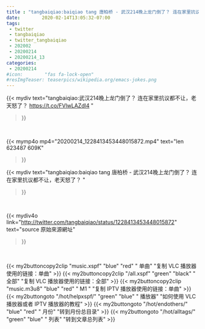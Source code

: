 ```yaml
---
title : "tangbaiqiao:baiqiao tang 唐柏桥 - 武汉214晚上龙门倒了？ 连在家里抗议都不让，老天怒了？ "
date:        2020-02-14T13:05:32-07:00
tags:
 - twitter
 - tangbaiqiao
 - twitter_tangbaiqiao
 - 202002
 - 20200214
 - 20200214_13
categories:
 - 20200214
#icon:        "fas fa-lock-open"
#resImgTeaser: teaserpics/wikipedia.org/emacs-jokes.png
---
```


{{< mydiv text="tangbaiqiao:武汉214晚上龙门倒了？ 连在家里抗议都不让，老天怒了？ https://t.co/FVlwLAZdl4 "
>}}
<br>


{{< mymp4o mp4="20200214_1228413453448015872.mp4"
text="len 623487    609K"
>}}


{{< mydiv text="tangbaiqiao:baiqiao tang 唐柏桥 - 武汉214晚上龙门倒了？ 连在家里抗议都不让，老天怒了？ "
>}}
<br>

{{< mydiv4o link="http://twitter.com/tangbaiqiao/status/1228413453448015872"
text="source 原始來源網址"
>}}


<br>



{{< my2buttoncopy2clip "music.xspf"        "blue"   "red"    " 单曲"  "复制 VLC 播放器使用的链接：单曲" >}} {{< my2buttoncopy2clip "/all.xspf"         "green"  "black"  " 全部"  "复制 VLC 播放器使用的链接：全部" >}} {{< my2buttoncopy2clip "music.m3u8"        "blue"   "red"    " M1 "    "复制 IPTV 播放器使用的链接：单曲" >}} {{< my2buttongoto      "/hot/helpxspf/"    "green"  "blue"   " 播放器" "如何使用 VLC 播放器或者 IPTV 播放器的教程" >}} {{< my2buttongoto      "/hot/endothers/"   "blue"   "red"    " 月份"   "转到月份总目录" >}} {{< my2buttongoto      "/hot/alltags/"     "green"  "blue"   " 列表"   "转到文章总列表" >}} 
